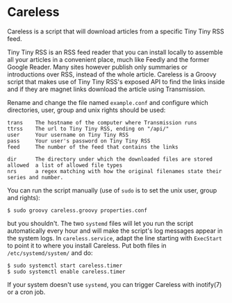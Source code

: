 # Careless

Careless is a script that will download articles from a specific Tiny Tiny RSS feed.

Tiny Tiny RSS is an RSS feed reader that you can install locally to assemble all your articles in a convenient place, much like Feedly and the former Google Reader. Many sites however publish only summaries or introductions over RSS, instead of the whole article. Careless is a Groovy script that makes use of Tiny Tiny RSS's exposed API to find the links inside and if they are magnet links download the article using Transmission.

Rename and change the file named `example.conf` and configure which directories, user, group and unix rights should be used:

    trans    The hostname of the computer where Transmission runs
    ttrss    The url to Tiny Tiny RSS, ending on "/api/"
    user     Your username on Tiny Tiny RSS
    pass     Your user's password on Tiny Tiny RSS
    feed     The number of the feed that contains the links
        
    dir      The directory under which the downloaded files are stored
    allowed  a list of allowed file types
    nrs      a regex matching with how the original filenames state their series and number.
    
You can run the script manually (use of `sudo` is to set the unix user, group and rights):

    $ sudo groovy careless.groovy properties.conf

but you shouldn't. The two `systemd` files will let you run the script automatically every hour and will make the script's log messages appear in the system logs. In `careless.service`, adapt the line starting with `ExecStart` to point it to where you install Careless. Put both files in `/etc/systemd/system/` and do:

    $ sudo systemctl start careless.timer
    $ sudo systemctl enable careless.timer

If your system doesn't use `systemd`, you can trigger Careless with inotify(7) or a cron job.


